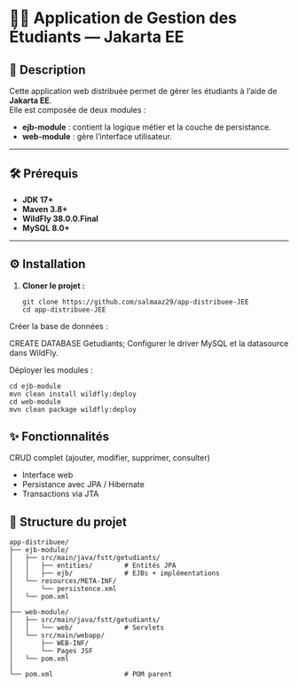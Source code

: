 # 🧑‍🎓 Application de Gestion des Étudiants — Jakarta EE

## 📖 Description

Cette application web distribuée permet de gérer les étudiants à l’aide de **Jakarta EE**.  
Elle est composée de deux modules :  
- **ejb-module** : contient la logique métier et la couche de persistance.  
- **web-module** : gère l’interface utilisateur.

---

## 🛠️ Prérequis

- **JDK 17+**  
- **Maven 3.8+**  
- **WildFly 38.0.0.Final**  
- **MySQL 8.0+**  

---

## ⚙️ Installation

1. **Cloner le projet :**
   ```
   git clone https://github.com/salmaaz29/app-distribuee-JEE
   cd app-distribuee-JEE
Créer la base de données :


CREATE DATABASE Getudiants;
Configurer le driver MySQL et la datasource dans WildFly.

Déployer les modules :

  ```
cd ejb-module
mvn clean install wildfly:deploy
cd web-module
mvn clean package wildfly:deploy
  ```

## ✨ Fonctionnalités
CRUD complet (ajouter, modifier, supprimer, consulter)

- Interface web
- Persistance avec JPA / Hibernate
- Transactions via JTA

## 🧩 Structure du projet
 ```
app-distribuee/
├── ejb-module/    
│   ├── src/main/java/fstt/getudiants/
│   │   ├── entities/        # Entités JPA
│   │   ├── ejb/             # EJBs + implémentations
│   └── resources/META-INF/
│       └── persistence.xml  
│   └── pom.xml
│
├── web-module/              
│   ├── src/main/java/fstt/getudiants/
│   │   └── web/             # Servlets
│   └── src/main/webapp/
│       ├── WEB-INF/
│       └── Pages JSF 
│   └── pom.xml
│
└── pom.xml                  # POM parent

 ```
